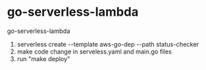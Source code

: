 # go-serverless-lambda
go-serverless-lambda


1. serverless create --template aws-go-dep --path status-checker
2. make code change in serveless.yaml and main.go files
3. run "make deploy"

